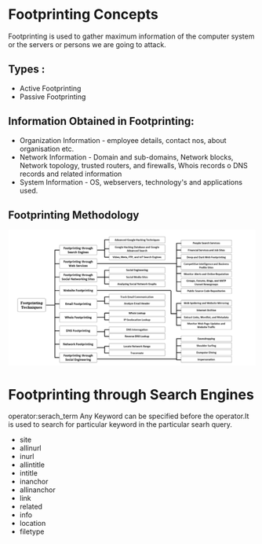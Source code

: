 # Footprinting Concepts
Footprinting is used to gather maximum information of the computer system or the servers or persons we are going to attack.

## Types :
+ Active Footprinting
+ Passive Footprinting

## Information Obtained in Footprinting:
+ Organization Information - employee details, contact nos, about organisation etc.
+ Network Information - Domain and sub-domains, Network blocks, Network topology, trusted routers, and firewalls, Whois records o DNS records and related information
+ System Information - OS, webservers, technology's and applications used.

## Footprinting Methodology
![alter txt](https://github.com/Kr1shna02/CEH-v12/blob/main/images/footprinting.png)

# Footprinting through Search Engines
operator:serach_term
Any Keyword can be specified before the operator.It is used to search for particular keyword in the particular searh query.
+ site
+ allinurl
+ inurl
+ allintitle
+ intitle
+ inanchor
+ allinanchor
+ link
+ related
+ info
+ location
+ filetype
